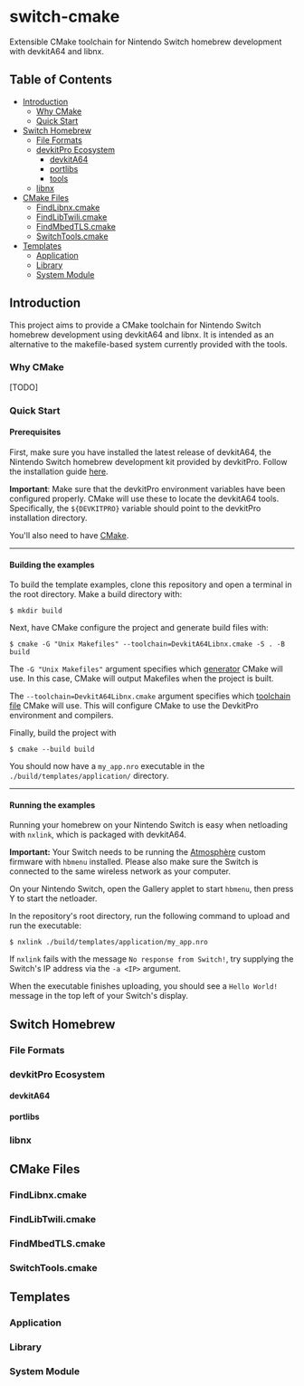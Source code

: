 # switch-cmake

Extensible CMake toolchain for Nintendo Switch homebrew development with devkitA64 and libnx.

## Table of Contents

- [Introduction](#introduction)
  * [Why CMake](#why-cmake)
  * [Quick Start](#quick-start)
- [Switch Homebrew](#switch-homebrew)
  * [File Formats](#file-formats)
  * [devkitPro Ecosystem](#devkitpro-ecosystem)
    + [devkitA64](#devkita64)
    + [portlibs](#portlibs)
    + [tools](#tools)
  * [libnx](#libnx)
- [CMake Files](#cmake-files)
  * [FindLibnx.cmake](#findlibnxcmake)
  * [FindLibTwili.cmake](#findlibtwilicmake)
  * [FindMbedTLS.cmake](#findmbedtlscmake)
  * [SwitchTools.cmake](#switchtoolscmake)
- [Templates](#templates)
  * [Application](#application)
  * [Library](#library)
  * [System Module](#system-module)

## Introduction

This project aims to provide a CMake toolchain for Nintendo Switch homebrew development using devkitA64 and libnx. It is
intended as an alternative to the makefile-based system currently provided with the tools. 

### Why CMake

[TODO]

### Quick Start

#### Prerequisites

First, make sure you have installed the latest release of devkitA64, the Nintendo Switch homebrew development kit 
provided by devkitPro. Follow the installation guide [here](https://devkitpro.org/wiki/Getting_Started). 

**Important**: Make sure that the devkitPro environment variables have been configured properly. CMake will use these to 
locate the devkitA64 tools. Specifically, the `${DEVKITPRO}` variable should point to the devkitPro installation 
directory. 

You'll also need to have [CMake](https://cmake.org/download).

___

#### Building the examples

To build the template examples, clone this repository and open a terminal in the root directory. Make a build directory 
with:

```shell
$ mkdir build
```

Next, have CMake configure the project and generate build files with:

```shell
$ cmake -G "Unix Makefiles" --toolchain=DevkitA64Libnx.cmake -S . -B build
```

The `-G "Unix Makefiles"` argument specifies which 
[generator](https://cmake.org/cmake/help/latest/manual/cmake-generators.7.html) CMake will use. In this case, CMake will
output Makefiles when the project is built.

The `--toolchain=DevkitA64Libnx.cmake` argument specifies which 
[toolchain file](https://cmake.org/cmake/help/latest/manual/cmake-toolchains.7.html) CMake will use. This will configure
CMake to use the DevkitPro environment and compilers.

Finally, build the project with

```shell
$ cmake --build build
```

You should now have a `my_app.nro` executable in the `./build/templates/application/` directory. 

___

#### Running the examples

Running your homebrew on your Nintendo Switch is easy when netloading with `nxlink`, which is packaged with devkitA64.

**Important:** Your Switch needs to be running the [Atmosphère](https://github.com/Atmosphere-NX/Atmosphere) custom 
firmware with `hbmenu` installed. Please also make sure the Switch is connected to the same wireless network as your 
computer.

On your Nintendo Switch, open the Gallery applet to start `hbmenu`, then press Y to start the netloader.

In the repository's root directory, run the following command to upload and run the executable:

```shell
$ nxlink ./build/templates/application/my_app.nro
```

If `nxlink` fails with the message `No response from Switch!`, try supplying the Switch's IP address via the `-a <IP>` 
argument.

When the executable finishes uploading, you should see a `Hello World!` message in the top left of your Switch's 
display.

## Switch Homebrew

### File Formats

### devkitPro Ecosystem

#### devkitA64

#### portlibs

### libnx

## CMake Files

### FindLibnx.cmake

### FindLibTwili.cmake

### FindMbedTLS.cmake

### SwitchTools.cmake

## Templates

### Application

### Library

### System Module
